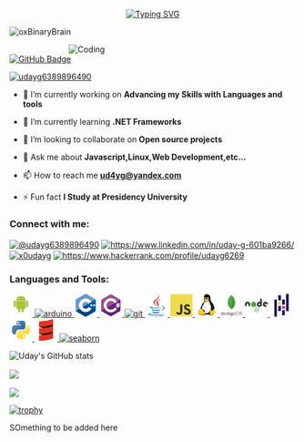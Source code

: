 <p align="center">
  <a href="https://git.io/typing-svg"><img src="https://readme-typing-svg.demolab.com?font=Fira+Code&pause=600&random=false&width=490&height=49&lines=Hi!+there+I'm+Uday+G;Welcome+to+my+Github+Profile!;Working+on+Open-Source+Contributions;Web+Development+%7C+Software+Engineering+;AI+Tools+%7C+Crypto+%7C+Gaming+%7C+Coding;Machine+learning+Enthusiast" alt="Typing SVG" /></a>
</p>

<p align="left"> <img src="https://komarev.com/ghpvc/?username=oxBinaryBrain&label=Profile%20views&color=0e75b6&style=flat" alt="oxBinaryBrain" /> </p>

<img align="right" alt="Coding" width="400" src="https://github.com/sivamsinghsh/Portfolio/blob/main/assets/img/professional%20skills.gif?raw=true&rid=giphy.gif&ct=g">

<p align="left"> <a href="https://github.com/oxBinaryBrain?tab=followers"><img src="https://img.shields.io/github/followers/oxBinaryBrain?label=Followers&style=social" alt="GitHub Badge"></a>
</p>

<p align="left"> <a href="https://twitter.com/@udayg6389896490" target="blank"><img src="https://img.shields.io/twitter/follow/udayg6389896490?logo=twitter&style=for-the-badge" alt="udayg6389896490" /></a> </p>

- 🔭 I’m currently working on **Advancing my Skills with Languages and tools**

- 🌱 I’m currently learning **.NET Frameworks**

- 👯 I’m looking to collaborate on **Open source projects**

- 💬 Ask me about **Javascript,Linux,Web Development,etc...**

- 📫 How to reach me **ud4yg@yandex.com**

- ⚡ Fun fact **I Study at Presidency University**



<h3 align="left">Connect with me:</h3>
<p align="left">
<a href="https://twitter.com/@udayg6389896490" target="blank"><img align="center" src="https://raw.githubusercontent.com/rahuldkjain/github-profile-readme-generator/master/src/images/icons/Social/twitter.svg" alt="@udayg6389896490" height="30" width="40" /></a>
<a href="https://linkedin.com/in/https://www.linkedin.com/in/uday-g-601ba9266/" target="blank"><img align="center" src="https://raw.githubusercontent.com/rahuldkjain/github-profile-readme-generator/master/src/images/icons/Social/linked-in-alt.svg" alt="https://www.linkedin.com/in/uday-g-601ba9266/" height="30" width="40" /></a>
<a href="https://kaggle.com/x0udayg" target="blank"><img align="center" src="https://raw.githubusercontent.com/rahuldkjain/github-profile-readme-generator/master/src/images/icons/Social/kaggle.svg" alt="x0udayg" height="30" width="40" /></a>
<a href="https://www.hackerrank.com/https://www.hackerrank.com/profile/udayg6269" target="blank"><img align="center" src="https://raw.githubusercontent.com/rahuldkjain/github-profile-readme-generator/master/src/images/icons/Social/hackerrank.svg" alt="https://www.hackerrank.com/profile/udayg6269" height="30" width="40" /></a>
</p>



<h3 align="left">Languages and Tools:</h3>
<p align="left"> <a href="https://developer.android.com" target="_blank" rel="noreferrer"> <img src="https://raw.githubusercontent.com/devicons/devicon/master/icons/android/android-original-wordmark.svg" alt="android" width="40" height="40"/> </a> <a href="https://www.arduino.cc/" target="_blank" rel="noreferrer"> <img src="https://cdn.worldvectorlogo.com/logos/arduino-1.svg" alt="arduino" width="40" height="40"/> </a> <a href="https://www.w3schools.com/cpp/" target="_blank" rel="noreferrer"> <img src="https://raw.githubusercontent.com/devicons/devicon/master/icons/cplusplus/cplusplus-original.svg" alt="cplusplus" width="40" height="40"/> </a> <a href="https://www.w3schools.com/cs/" target="_blank" rel="noreferrer"> <img src="https://raw.githubusercontent.com/devicons/devicon/master/icons/csharp/csharp-original.svg" alt="csharp" width="40" height="40"/> </a> <a href="https://git-scm.com/" target="_blank" rel="noreferrer"> <img src="https://www.vectorlogo.zone/logos/git-scm/git-scm-icon.svg" alt="git" width="40" height="40"/> </a> <a href="https://www.java.com" target="_blank" rel="noreferrer"> <img src="https://raw.githubusercontent.com/devicons/devicon/master/icons/java/java-original.svg" alt="java" width="40" height="40"/> </a> <a href="https://developer.mozilla.org/en-US/docs/Web/JavaScript" target="_blank" rel="noreferrer"> <img src="https://raw.githubusercontent.com/devicons/devicon/master/icons/javascript/javascript-original.svg" alt="javascript" width="40" height="40"/> </a> <a href="https://www.linux.org/" target="_blank" rel="noreferrer"> <img src="https://raw.githubusercontent.com/devicons/devicon/master/icons/linux/linux-original.svg" alt="linux" width="40" height="40"/> </a> </a> <a href="https://www.mongodb.com/" target="_blank" rel="noreferrer"> <img src="https://raw.githubusercontent.com/devicons/devicon/master/icons/mongodb/mongodb-original-wordmark.svg" alt="mongodb" width="40" height="40"/> </a> <a href="https://nodejs.org" target="_blank" rel="noreferrer"> <img src="https://raw.githubusercontent.com/devicons/devicon/master/icons/nodejs/nodejs-original-wordmark.svg" alt="nodejs" width="40" height="40"/> </a> <a href="https://pandas.pydata.org/" target="_blank" rel="noreferrer"> <img src="https://raw.githubusercontent.com/devicons/devicon/2ae2a900d2f041da66e950e4d48052658d850630/icons/pandas/pandas-original.svg" alt="pandas" width="40" height="40"/> </a> <a href="https://www.python.org" target="_blank" rel="noreferrer"> <img src="https://raw.githubusercontent.com/devicons/devicon/master/icons/python/python-original.svg" alt="python" width="40" height="40"/> </a> <a href="https://www.scala-lang.org" target="_blank" rel="noreferrer"> <img src="https://raw.githubusercontent.com/devicons/devicon/master/icons/scala/scala-original.svg" alt="scala" width="40" height="40"/> </a> <a href="https://seaborn.pydata.org/" target="_blank" rel="noreferrer"> <img src="https://seaborn.pydata.org/_images/logo-mark-lightbg.svg" alt="seaborn" width="40" height="40"/> </a> </p>




![Uday's GitHub stats](https://github-readme-stats.vercel.app/api?username=oxBinaryBrain&show_icons=true&theme=dark)


<p>
<img align='center' src='https://github-readme-stats.vercel.app/api/top-langs/?username=oxBinaryBrain&theme=dark'>
</p>

<img align='center' src='https://streak-stats.demolab.com/?user=oxBinaryBrain&theme=dark'>

[![trophy](https://github-profile-trophy.vercel.app/?username=oxBinaryBrain&theme=darkhub)](https://github.com/ryo-ma/github-profile-trophy)

SOmething to be added here
